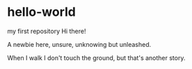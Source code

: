 # hello-world
my first repository
Hi there!

A newbie here, unsure, unknowing but unleashed.

When I walk I don't touch the ground, but that's another story.
